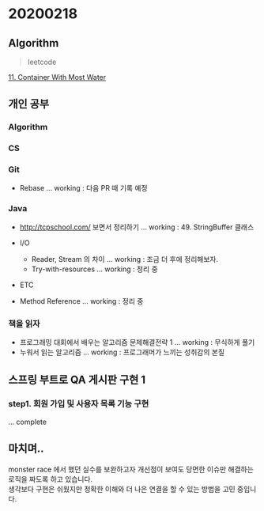 # 20200218

## Algorithm
> leetcode

[11. Container With Most Water](https://github.com/Hyune-c/algorithm/tree/master/src/main/java/leetcode/containerwithmostwater)

## 개인 공부

### Algorithm

### CS

### Git
- Rebase ... working : 다음 PR 때 기록 예정

### Java
- http://tcpschool.com/ 보면서 정리하기 ... working : 49. StringBuffer 클래스

- I/O 
    - Reader, Stream 의 차이 ... working : 조금 더 후에 정리해보자.
    - Try-with-resources ... working : 정리 중 
    
- ETC

- Method Reference ... working : 정리 중

### 책을 읽자
- 프로그래밍 대회에서 배우는 알고리즘 문제해결전략 1 ... working : 무식하게 풀기
- 누워서 읽는 알고리즘 ... working : 프로그래머가 느끼는 성취감의 본질

## 스프링 부트로 QA 게시판 구현 1
  
### step1. 회원 가입 및 사용자 목록 기능 구현 
... complete

## 마치며.. 

monster race 에서 했던 실수를 보완하고자 개선점이 보여도 당면한 이슈만 해결하는 로직을 짜도록 하고 있습니다.  
생각보다 구현은 쉬웠지만 정확한 이해와 더 나은 연결을 할 수 있는 방법을 고민 중입니다.